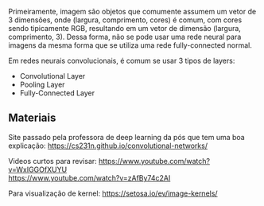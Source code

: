 Primeiramente, imagem são objetos que comumente assumem um vetor de 3 dimensões, onde (largura, comprimento, cores) é comum, com cores sendo tipicamente RGB, resultando em um vetor de dimensão (largura, comprimento, 3). Dessa forma, não se pode usar uma rede neural para imagens da mesma forma que se utiliza uma rede fully-connected normal.


Em redes neurais convolucionais, é comum se usar 3  tipos de layers:
* Convolutional Layer
* Pooling Layer
* Fully-Connected Layer

## Materiais

Site passado pela professora de deep learning da pós que tem uma boa explicação:
https://cs231n.github.io/convolutional-networks/

Videos curtos para revisar:
https://www.youtube.com/watch?v=WxIGGOfXUYU  
https://www.youtube.com/watch?v=zAfBy74c2AI


Para visualização de kernel: 
https://setosa.io/ev/image-kernels/





